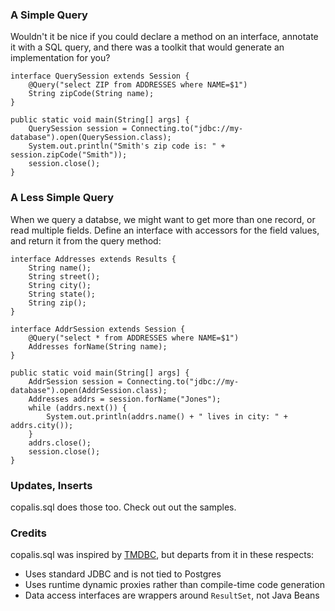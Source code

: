 ### A Simple Query

Wouldn't it be nice if you could declare a method on an interface,
annotate it with a SQL query,
and there was a toolkit that would generate an implementation for you?

    interface QuerySession extends Session {
        @Query("select ZIP from ADDRESSES where NAME=$1")
        String zipCode(String name);
    }
    
    public static void main(String[] args] {
        QuerySession session = Connecting.to("jdbc://my-database").open(QuerySession.class);
        System.out.println("Smith's zip code is: " + session.zipCode("Smith"));
        session.close();
    }

### A Less Simple Query

When we query a databse,
we might want to get more than one record,
or read multiple fields.
Define an interface with accessors for the field values,
and return it from the query method:

    interface Addresses extends Results {
        String name();
        String street();
        String city();
        String state();
        String zip();
    }
    
    interface AddrSession extends Session {
        @Query("select * from ADDRESSES where NAME=$1")
        Addresses forName(String name);
    }

    public static void main(String[] args] {
        AddrSession session = Connecting.to("jdbc://my-database").open(AddrSession.class);
        Addresses addrs = session.forName("Jones");
        while (addrs.next()) {
            System.out.println(addrs.name() + " lives in city: " + addrs.city());
        }
        addrs.close();
        session.close();
    }
    
### Updates, Inserts

copalis.sql does those too.
Check out out the samples.

### Credits

copalis.sql was inspired by [TMDBC](https://tmdbc.dev.java.net/), but departs from it in these respects:

+ Uses standard JDBC and is not tied to Postgres
+ Uses runtime dynamic proxies rather than compile-time code generation
+ Data access interfaces are wrappers around `ResultSet`, not Java Beans